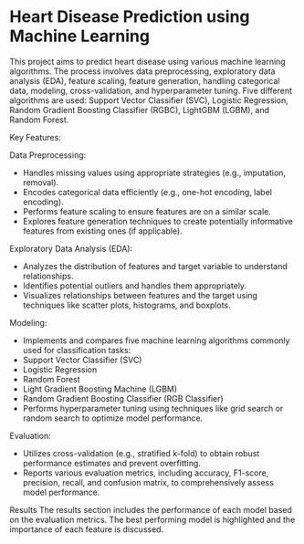 # Heart Disease Prediction using Machine Learning

This project aims to predict heart disease using various machine learning algorithms. The process involves data preprocessing, exploratory data analysis (EDA), feature scaling, feature generation, handling categorical data, modeling, cross-validation, and hyperparameter tuning. Five different algorithms are used: Support Vector Classifier (SVC), Logistic Regression, Random Gradient Boosting Classifier (RGBC), LightGBM (LGBM), and Random Forest.

Key Features:

Data Preprocessing:
- Handles missing values using appropriate strategies (e.g., imputation, removal).
- Encodes categorical data efficiently (e.g., one-hot encoding, label encoding).
- Performs feature scaling to ensure features are on a similar scale.
- Explores feature generation techniques to create potentially informative features from existing ones (if applicable).
  
Exploratory Data Analysis (EDA):
- Analyzes the distribution of features and target variable to understand relationships.
- Identifies potential outliers and handles them appropriately.
- Visualizes relationships between features and the target using techniques like scatter plots, histograms, and boxplots.
  
Modeling:
- Implements and compares five machine learning algorithms commonly used for classification tasks:
- Support Vector Classifier (SVC)
- Logistic Regression
- Random Forest
- Light Gradient Boosting Machine (LGBM)
- Random Gradient Boosting Classifier (RGB Classifier)
- Performs hyperparameter tuning using techniques like grid search or random search to optimize model performance.
  
Evaluation:
- Utilizes cross-validation (e.g., stratified k-fold) to obtain robust performance estimates and prevent overfitting.
- Reports various evaluation metrics, including accuracy, F1-score, precision, recall, and confusion matrix, to comprehensively assess model performance.
  
Results
The results section includes the performance of each model based on the evaluation metrics. The best performing model is highlighted and the importance of each feature is discussed.
